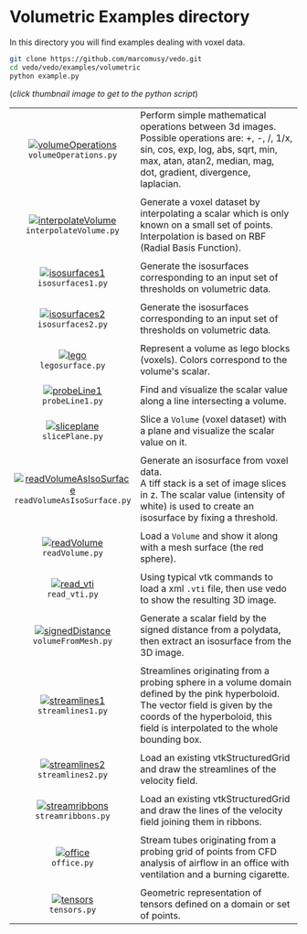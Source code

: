 # Volumetric Examples directory
In this directory you will find examples dealing with voxel data.
```bash
git clone https://github.com/marcomusy/vedo.git
cd vedo/vedo/examples/volumetric
python example.py
```
(_click thumbnail image to get to the python script_)

|                                                                                                                                                                                                                                                                       |      |
|:---------------------------------------------------------------------------------------------------------------------------------------------------------------------------------------------------------------------------------------------------------------------:|:-----|
| [![volumeOperations](https://user-images.githubusercontent.com/32848391/50739032-6b2a7c80-11da-11e9-82fb-495c803ea9bf.jpg)](https://github.com/marcomusy/vedo/blob/master/vedo/examples/volumetric/volumeOperations.py)<br/> `volumeOperations.py`                   |  Perform simple mathematical operations between 3d images.<br>Possible operations are: +, -, /, 1/x, sin, cos, exp, log, abs,  sqrt, min, max, atan, atan2, median, mag, dot, gradient, divergence, laplacian.|
|                                                                                                                                                                                                                                                                       |      |
| [![interpolateVolume](https://user-images.githubusercontent.com/32848391/50739033-6b2a7c80-11da-11e9-86fd-6026b22737df.jpg)](https://github.com/marcomusy/vedo/blob/master/vedo/examples/volumetric/interpolateVolume.py)<br/> `interpolateVolume.py`                | Generate a voxel dataset by interpolating a scalar which is only known on a small set of points. Interpolation is based on RBF (Radial Basis Function).|
|                                                                                                                                                                                                                                                                       |      |
| [![isosurfaces1](https://user-images.githubusercontent.com/32848391/52141625-975ce000-2656-11e9-91fc-291e072fc4c1.png)](https://github.com/marcomusy/vedo/blob/master/vedo/examples/volumetric/isosurfaces1.py)<br/> `isosurfaces1.py`                               | Generate the isosurfaces corresponding to an input set of thresholds on volumetric data.|
|                                                                                                                                                                                                                                                                       |      |
| [![isosurfaces2](https://user-images.githubusercontent.com/32848391/51558920-ec436e00-1e80-11e9-9d96-aa9b7c72d58b.png)](https://github.com/marcomusy/vedo/blob/master/vedo/examples/volumetric/isosurfaces2.py)<br/> `isosurfaces2.py`                               | Generate the isosurfaces corresponding to an input set of thresholds on volumetric data.|
|                                                                                                                                                                                                                                                                       |      |
| [![lego](https://user-images.githubusercontent.com/32848391/56820682-da40e500-684c-11e9-8ea3-91cbcba24b3a.png)](https://github.com/marcomusy/vedo/blob/master/vedo/examples/volumetric/legosurface.py)<br/> `legosurface.py`                                         | Represent a volume as lego blocks (voxels). Colors correspond to the volume's scalar. |
|                                                                                                                                                                                                                                                                       |      |
| [![probeLine1](https://user-images.githubusercontent.com/32848391/48198460-3aa0a080-e359-11e8-982d-23fadf4de66f.jpg)](https://github.com/marcomusy/vedo/blob/master/vedo/examples/volumetric/probeLine1.py)<br/> `probeLine1.py`                                     | Find and visualize the scalar value along a line intersecting a volume. |
|                                                                                                                                                                                                                                                                       |      |
| [![sliceplane](https://user-images.githubusercontent.com/32848391/48198461-3aa0a080-e359-11e8-8c29-18f287f105e6.jpg)](https://github.com/marcomusy/vedo/blob/master/vedo/examples/volumetric/slicePlane.py)<br/> `slicePlane.py`                                     | Slice a `Volume` (voxel dataset) with a plane and visualize the scalar value on it.|
|                                                                                                                                                                                                                                                                       |      |
| [![readVolumeAsIsoSurface](https://user-images.githubusercontent.com/32848391/50739035-6b2a7c80-11da-11e9-8687-4e4d46ff6df0.jpg)](https://github.com/marcomusy/vedo/blob/master/vedo/examples/volumetric/readVolumeAsIsoSurface.py)<br/> `readVolumeAsIsoSurface.py` | Generate an isosurface from voxel data.<br>A tiff stack is a set of image slices in z. The scalar value (intensity of white) is used to create an isosurface by fixing a threshold. |
|                                                                                                                                                                                                                                                                       |      |
| [![readVolume](https://user-images.githubusercontent.com/32848391/50739034-6b2a7c80-11da-11e9-9c86-1b25b1b77f42.jpg)](https://github.com/marcomusy/vedo/blob/master/vedo/examples/volumetric/readVolume.py)<br/> `readVolume.py`                                     | Load a `Volume` and show it along with a mesh surface (the red sphere). |
|                                                                                                                                                                                                                                                                       |      |
| [![read_vti](https://user-images.githubusercontent.com/32848391/50739036-6bc31300-11da-11e9-89b3-04a75187f812.jpg)](https://github.com/marcomusy/vedo/blob/master/vedo/examples/volumetric/read_vti.py)<br/> `read_vti.py`                                           | Using typical vtk commands to load a xml `.vti` file, then use vedo to show the resulting 3D image.|
|                                                                                                                                                                                                                                                                       |      |
| [![signedDistance](https://user-images.githubusercontent.com/32848391/50739037-6bc31300-11da-11e9-82b7-dd4ae11076ae.jpg)](https://github.com/marcomusy/vedo/blob/master/vedo/examples/volumetric/volumeFromMesh.py)<br/> `volumeFromMesh.py`                         | Generate a scalar field by the signed distance from a polydata, then extract an isosurface from the 3D image. |
|                                                                                                                                                                                                                                                                       |      |
| [![streamlines1](https://user-images.githubusercontent.com/32848391/56964002-9145a500-6b5a-11e9-9e3f-da712609d896.png)](https://github.com/marcomusy/vedo/blob/master/vedo/examples/volumetric/streamlines1.py)<br/> `streamlines1.py`                               | Streamlines originating from a probing sphere in a volume domain defined by the pink hyperboloid. The vector field is given by the coords of the hyperboloid, this field is interpolated to the whole bounding box. |
|                                                                                                                                                                                                                                                                       |      |
| [![streamlines2](https://user-images.githubusercontent.com/32848391/56964001-9145a500-6b5a-11e9-935b-1b2425bd7dd2.png)](https://github.com/marcomusy/vedo/blob/master/vedo/examples/volumetric/streamlines2.py)<br/> `streamlines2.py`                               | Load an existing vtkStructuredGrid and draw the streamlines of the velocity field. |
|                                                                                                                                                                                                                                                                       |      |
| [![streamribbons](https://user-images.githubusercontent.com/32848391/56963999-9145a500-6b5a-11e9-9461-0037c471faab.png)](https://github.com/marcomusy/vedo/blob/master/vedo/examples/volumetric/streamribbons.py)<br/> `streamribbons.py`                            | Load an existing vtkStructuredGrid and draw the lines of the velocity field joining them in ribbons. |
|                                                                                                                                                                                                                                                                       |      |
| [![office](https://user-images.githubusercontent.com/32848391/56964003-9145a500-6b5a-11e9-9d9e-9736d90e1900.png)](https://github.com/marcomusy/vedo/blob/master/vedo/examples/volumetric/office.py)<br/> `office.py`                                                 | Stream tubes originating from a probing grid of points from CFD analysis of airflow in an office with ventilation and a burning cigarette. |
|                                                                                                                                                                                                                                                                       |      |
| [![tensors](https://user-images.githubusercontent.com/32848391/59944747-e2d92480-9465-11e9-8012-1fc34a2e30c6.png)](https://github.com/marcomusy/vedo/blob/master/vedo/examples/volumetric/tensors.py)<br/> `tensors.py`                                              | Geometric representation of tensors defined on a domain or set of points. |

